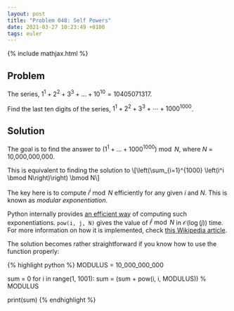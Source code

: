 ```yaml
---
layout: post
title: "Problem 048: Self Powers"
date: 2021-03-27 10:23:49 +0100
tags: euler
---
```

{% include mathjax.html %}
## Problem
The series, $1^1 + 2^2 + 3^3 + ... + 10^{10} = 10405071317$.

Find the last ten digits of the series, $1^1 + 2^2 + 3^3 + \cdots + 1000^{1000}$.

## Solution
The goal is to find the answer to $\left(1^1 + ... + 1000^{1000}\right) \bmod N$, where $N$ = 10,000,000,000. 

This is equivalent to finding the solution to 
\\\[\left(\sum_{i=1}^{1000} \left(i^i \bmod N\right)\right) \bmod N\\\] 

The key here is to compute $i^i \bmod N$ efficiently for any given $i$ and $N$. This is known as *modular exponentiation*.

Python internally provides [an efficient way](https://docs.python.org/3.2/library/functions.html#pow) of computing such exponentiations. `pow(i, j, N)` gives the value of $i^j \bmod N$ in $\mathcal{O}(\log(j))$ time. For more information on how it is implemented, check [this Wikipedia article](https://en.wikipedia.org/wiki/Modular_exponentiation#Right-to-left_binary_method).

The solution becomes rather straightforward if you know how to use the function properly:

{% highlight python %}
MODULUS = 10_000_000_000

sum = 0
for i in range(1, 1001):
    sum = (sum + pow(i, i, MODULUS)) % MODULUS

print(sum)
{% endhighlight %}